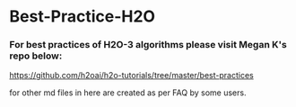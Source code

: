 # Best-Practice-H2O

### For best practices of H2O-3 algorithms please visit Megan K's repo below:

https://github.com/h2oai/h2o-tutorials/tree/master/best-practices

for other md files in here are created as per FAQ by some users. 
